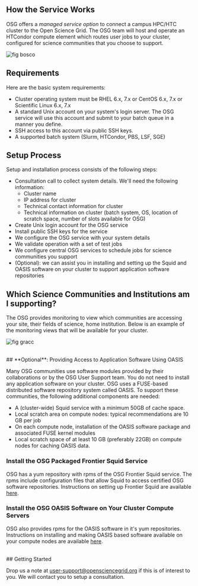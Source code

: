 [title]: - "OSG Managed Services"

## How the Service Works

OSG offers a *managed service option* to connect a campus HPC/HTC cluster to the Open Science Grid. The OSG team will host and operate an HTCondor compute element which routes user jobs to your cluster, configured for science communities that you choose to support. 

![fig bosco](https://raw.githubusercontent.com/OSGConnect/connectbook/master/images/screenshot_2983.png)


## Requirements

Here are the basic system requirements:
* Cluster operating system must be RHEL 6.x, 7.x or CentOS 6.x, 7.x or Scientific Linux 6.x, 7.x 
* A standard Unix account on your system's login server. The OSG service will use this account and submit to your batch queue in a manner you define.
* SSH access to this account via public SSH keys.
* A supported batch system (Slurm, HTCondor, PBS, LSF, SGE)

## Setup Process

Setup and installation process consists of the following steps:
* Consultation call to collect system details.  We'll need the following information:
   <ul>
   <li>Cluster name</li>
   <li>IP address for cluster</li>
   <li>Technical contact information for cluster</li>
   <li>Technical information on cluster (batch system, OS, location of scratch space, number of slots available for OSG)</li>
   </ul>
* Create Unix login account for the OSG service
* Install public SSH keys for the service
* We configure the OSG service with your system details
* We validate operation with a set of test jobs
* We configure central OSG services to schedule jobs for science communities you support
* (Optional): we can assist you in installing and setting up the Squid and OASIS software on your cluster to support application software repositories

## Which Science Communities and Institutions am I supporting?

The OSG provides monitoring to view which communities are accessing your site, their fields of science, home institution. Below is an example of the monitoring views that will be available for your cluster. 

![fig gracc](https://raw.githubusercontent.com/OSGConnect/connectbook/master/images/screenshot_2979.png)

<br/>
## **Optional**: Providing Access to Application Software Using OASIS

Many OSG communities use software modules provided by their collaborations or by
the OSG User Support team. You do not need to install any application software
on your cluster. OSG uses a FUSE-based distributed software repository system
called OASIS. To support these communities, the following additional components
are needed: 
       
* A (cluster-wide) Squid service with a minimum 50GB of cache space.
* Local scratch area on compute nodes: typical recommendations are 10 GB per job
* On each compute node, installation of the OASIS software package and associated FUSE kernel modules
* Local scratch space of at least 10 GB (preferably 22GB) on compute nodes for caching OASIS data.

### Install the OSG Packaged Frontier Squid Service

OSG has a yum repository with rpms of the OSG Frontier Squid service.  The rpms
include configuration files that allow Squid to access certified OSG software 
repositories.  Instructions on setting up Frontier Squid are available 
[here](https://twiki.grid.iu.edu/bin/view/Documentation/Release3/InstallFrontierSquid).

### Install the OSG OASIS Software on Your Cluster Compute Servers

OSG also provides rpms for the OASIS software in it's yum repositories.
Instructions on installing and making OASIS based software available on your
compute nodes are available
[here](https://twiki.grid.iu.edu/bin/view/Documentation/Release3/InstallCvmfs).

<br/>
## Getting Started

Drop us a note at [user-support@opensciencegrid.org](mailto:user-support@opensciencegrid.org) if this is of interest to you. We will contact you to setup a consultation.  
